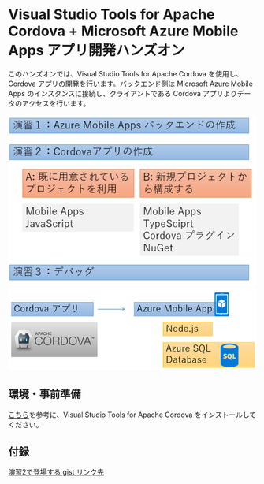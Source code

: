 # Visual Studio Tools for Apache Cordova + Microsoft Azure Mobile Apps アプリ開発ハンズオン

このハンズオンでは、Visual Studio Tools for Apache Cordova を使用し、Cordova アプリの開発を行います。バックエンド側は Microsoft Azure Mobile Apps のインスタンスに接続し、クライアントである Cordova アプリよりデータのアクセスを行います。 

![](images/overview1.png)
![](images/overview2.png)

## 環境・事前準備

[こちら](https://docs.com/cloudcamp/3916)を参考に、Visual Studio Tools for Apache Cordova をインストールしてください。

## 付録

[演習2で登場する gist リンク先](https://gist.github.com/hhyyg/a54e7e40dc89c570491141777f19078e)

